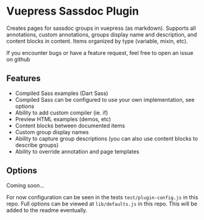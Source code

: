 # Vuepress Sassdoc Plugin

Creates pages for sassdoc groups in vuepress (as markdown). Supports all annotations, custom annotations, groups display name and description, and content blocks in content. Items organized by type (variable, mixin, etc).

If you encounter bugs or have a feature request, feel free to open an issue on github

## Features

- Compiled Sass examples (Dart Sass) 
- Compiled Sass can be configured to use your own implementation, see options
- Ability to add custom compiler (ie. if)
- Preview HTML examples (demos, etc)
- Content blocks between documented items
- Custom group display names 
- Ability to capture group descriptions (you can also use content blocks to describe groups)
- Ability to override annotation and page templates

## Options

Coming soon…

For now configuration can be seen in the tests `test/plugin-config.js` in this repo. Full options can be viewed at `lib/defaults.js` in this repo. This will be added to the readme eventually.


